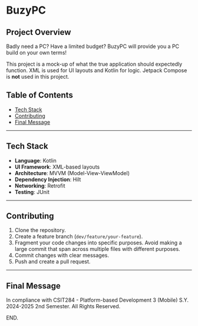 # BuzyPC

## Project Overview
Badly need a PC? Have a limited budget? BuzyPC will provide you a PC build on your own terms!

This project is a mock-up of what the true application should expectedly function.
XML is used for UI layouts and Kotlin for logic. Jetpack Compose is **not** used in this project. 

## Table of Contents
- [Tech Stack](#tech-stack)
- [Contributing](#contributing)
- [Final Message](#final-message)

---

## Tech Stack
- **Language**: Kotlin
- **UI Framework**: XML-based layouts
- **Architecture**: MVVM (Model-View-ViewModel)
- **Dependency Injection**: Hilt
- **Networking**: Retrofit
- **Testing**: JUnit

---

## Contributing
1. Clone the repository.
2. Create a feature branch (`dev/feature/your-feature`).
3. Fragment your code changes into specific purposes. 
Avoid making a large commit that span across multiple files with different purposes.
4. Commit changes with clear messages.
5. Push and create a pull request.

---

## Final Message
In compliance with CSIT284 - Platform-based Development 3 (Mobile) S.Y. 2024-2025 2nd Semester. All Rights Reserved.

END.
